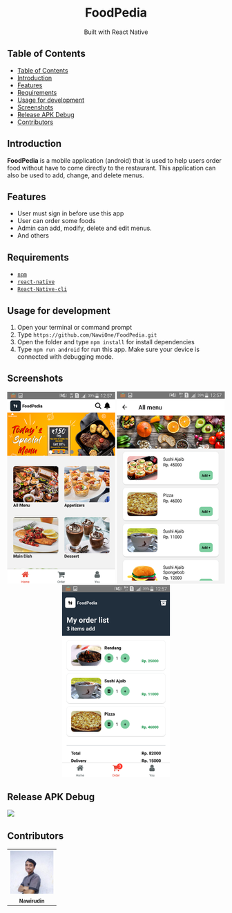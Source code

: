 <h1 align="center">FoodPedia</h1>
<p align='center'>Built with React Native</p>

## Table of Contents

- [Table of Contents](#table-of-contents)
- [Introduction](#introduction)
- [Features](#features)
- [Requirements](#requirements)
- [Usage for development](#usage-for-development)
- [Screenshots](#screenshots)
- [Release APK Debug](#release-apk-debug)
- [Contributors](#contributors)

## Introduction
<b>FoodPedia</b> is a mobile application (android) that is used to help users order food without have to come directly to the restaurant. This application can also be used to add, change, and delete menus.

## Features
* User must sign in before use this app
* User can order some foods
* Admin can add, modify, delete and edit menus.
* And others

## Requirements
* [`npm`](https://www.npmjs.com/get-npm)
* [`react-native`](https://reactnative.dev/)
* [`React-Native-cli`](https://reactnative.dev/docs/environment-setup)


## Usage for development
1. Open your terminal or command prompt
2. Type `https://github.com/NawiOne/FoodPedia.git`
3. Open the folder and type `npm install` for install dependencies
4. Type `npm run android` for run this app. Make sure your device is connected with debugging mode.

## Screenshots
<div align="center">
    <img width="250" src="assets/image/home.png"> 
    <img width="250" src="assets/image/all-menu.png">
    <img width="250" src="assets/image/order.png">
</div>

## Release APK Debug
<a href="https://drive.google.com/file/d/1WkIT8-kV4nWmCDEV3U9WMsL0iCMXW5cK/view?usp=sharing">
  <img src="https://img.shields.io/badge/Download%20on%20the-Google%20Drive-blue.svg?style=popout&logo=google-drive"/>
</a>

## Contributors
<center>
  <table>
    <tr>
      <td align="center">
        <a href="https://github.com/NawiOne">
          <img width="100" src="assets/image/saya.jpg"><br/>
          <sub><b>Nawirudin</b></sub>
        </a>
      </td>
    </tr>
  </table>
</center>